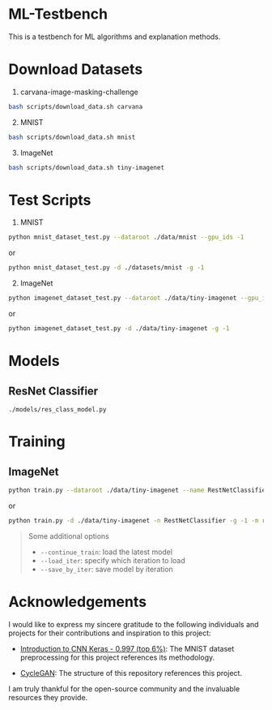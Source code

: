 # ML-Testbench

This is a testbench for ML algorithms and explanation methods.

# Download Datasets

1. carvana-image-masking-challenge

```bash
bash scripts/download_data.sh carvana
```

2. MNIST

```bash
bash scripts/download_data.sh mnist
```

3. ImageNet

```bash
bash scripts/download_data.sh tiny-imagenet
```
# Test Scripts

1. MNIST

```bash
python mnist_dataset_test.py --dataroot ./data/mnist --gpu_ids -1
```

or

```bash
python mnist_dataset_test.py -d ./datasets/mnist -g -1
```

2. ImageNet

```bash
python imagenet_dataset_test.py --dataroot ./data/tiny-imagenet --gpu_ids -1
```

or

```bash
python imagenet_dataset_test.py -d ./data/tiny-imagenet -g -1
```

# Models

## ResNet Classifier

`./models/res_class_model.py`

# Training

## ImageNet

```bash
python train.py --dataroot ./data/tiny-imagenet --name RestNetClassifier --gpu_ids -1 --model res_class --dataset_name imagenet
```

or

```bash
python train.py -d ./data/tiny-imagenet -n RestNetClassifier -g -1 -m res_class --dataset_name imagenet
```

> Some additional options
> - `--continue_train`: load the latest model
> - `--load_iter`: specify which iteration to load
> - `--save_by_iter`: save model by iteration

# Acknowledgements
I would like to express my sincere gratitude to the following individuals and projects for their contributions and inspiration to this project:

- [Introduction to CNN Keras - 0.997 (top 6%)](https://www.kaggle.com/code/yassineghouzam/introduction-to-cnn-keras-0-997-top-6#2.1-Load-data): The MNIST dataset preprocessing for this project references its methodology.

- [CycleGAN](https://github.com/junyanz/pytorch-CycleGAN-and-pix2pix): The structure of this repository references this project.

I am truly thankful for the open-source community and the invaluable resources they provide.

